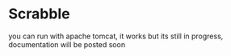 # Scrabble
you can run with apache tomcat, it works but its still in progress, documentation will be posted soon
